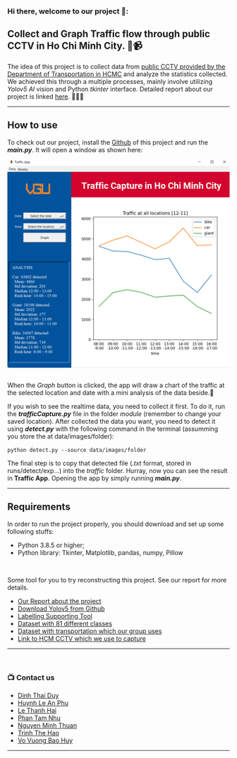 ### Hi there, welcome to our project 👋: 
## Collect and Graph Traffic flow through public CCTV in Ho Chi Minh City. 📸📹

The idea of this project is to collect data from [public CCTV provided by the Department of Transportation in HCMC][CCTV] and analyze the statistics collected. We achieved this through a multiple processes, mainly involve utilizing *Yolov5 AI* vision and Python *tkinter* interface. Detailed report about our project is linked [here][report]. 📖📖📖

---

## How to use

To check out our project, install the  [Github][github] of this project and run the ***main.py***. It will open a window as shown here:<br />

<img src="/traffic/app.png" alt="Traffic App" style="width:750px; margin: auto; display: block;"/><br />

When the *Graph* button is clicked, the app will draw a chart of the traffic at the selected location and date with a mini analysis of the data beside.📅 <br />

If you wish to see the realtime data, you need to collect it first. To do it, run the ***trafficCapture.py*** file in the folder *module* (remember to change your saved location). After collected the data you want, you need to detect it using ***detect.py*** with the following command in the terminal (assumming you store the at data/images/folder):
```
python detect.py --source data/images/folder
```
The final step is to copy that detected file (*.txt* format, stored in runs/detect/exp...) into the *traffic* folder. Hurray, now you can see the result in **Traffic App**. Opening the app by simply running ***main.py***.
</details>

[CCTV]: http://giaothong.hochiminhcity.gov.vn/Map.aspx
[report]: https://www.overleaf.com/read/rhrsbdsrhjfy
[github]: https://github.com/phuhuynhlean/projectTraffic/

---

## Requirements

In order to run the project properly, you should download and set up some following stuffs: <br />
- Python 3.8.5 or higher;<br />
- Python library: Tkinter, Matplotlib, pandas, numpy, Pillow
<br />

Some tool for you to try reconstructing this project. See our report for more details.
- [Our Report about the project][0] <br />
- [Download Yolov5 from Github][1]<br />
- [Labelling Supporting Tool][2]<br />
- [Dataset with 81 different classes][3]<br />
- [Dataset with transportation which our group uses][4]<br />
- [Link to HCM CCTV which we use to capture][5]<br />
---
</details>

[0]: https://www.overleaf.com/read/rhrsbdsrhjfy
[1]: https://github.com/ultralytics/yolov5
[2]: https://github.com/heartexlabs/labelImg
[3]: https://www.kaggle.com/datasets/ultralytics/coco128
[4]: https://drive.google.com/drive/folders/1EuSmR0u8qjlEPFqwz8gy0GN65eyVT99m
[5]: http://giaothong.hochiminhcity.gov.vn/

<br />

### 📺 Contact us
- [Dinh Thai Duy][duydinh]
- [Huynh Le An Phu][anphu]
- [Le Thanh Hai][thanhhai]
- [Phan Tam Nhu][tamnhu]
- [Nguyen Minh Thuan][minhthuan]
- [Trinh The Hao][jsontrinh]
- [Vo Vuong Bao Huy][baohuy]

---

</details>

[thanhhai]: https://www.facebook.com/hailu03/
[duydinh]: https://www.facebook.com/haudity
[anphu]: https://www.facebook.com/anphuhlap
[tamnhu]: https://www.facebook.com/profile.php?id=100041127529583
[minhthuan]: https://www.facebook.com/lowkeynenemkhongthethay
[jsontrinh]: https://www.facebook.com/profile.php?id=100008612346891
[baohuy]: https://www.facebook.com/profile.php?id=100078422291956

